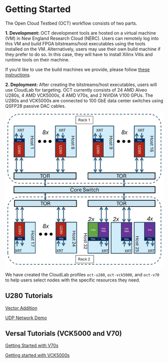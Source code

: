 # Getting Started

The Open Cloud Testbed (OCT) workflow consists of two parts.

**1. Development:** 
OCT development tools are hosted on a virtual machine (VM) in New England Research Cloud (NERC). Users can remotely log into this VM and build FPGA bitstreams/host executables using the tools installed on the VM. Alternatively, users may use their own build machine if they prefer to do so. In this case, they will have to install Xilinx Vitis and runtime tools on their machine.

If you’d like to use the build machines we provide, please follow [these instructions](https://github.com/OCT-FPGA/OCT-Tutorials/blob/master/nercsetup/nerc-vm-guide.md#nerc-vm-user-guide).

**2. Deployment:**
After creating the bitstreams/host executables, users will use CloudLab for targeting. OCT currently consists of 24 AMD Alveo U280s, 4 AMD VCK5000s, 4 AMD V70s, and 2 NVIDIA V100 GPUs. The U280s and VCK5000s are connected to 100 GbE data center switches using QSFP28 passive DAC cables. 

![plot](images/oct-arch.jpg)

We have created the CloudLab profiles ```oct-u280```, ```oct-vck5000```, and ```oct-v70``` to help users select nodes with the specific resources they need.

## U280 Tutorials

[Vector Addition](https://github.com/OCT-FPGA/Vitis-Tutorials-U280/tree/2022.2/VitisAccelHelloWorld)

[UDP Network Demo](https://github.com/OCT-FPGA/udp-network-demo)

## Versal Tutorials (VCK5000 and V70)

[Getting Started with V70s](https://github.com/OCT-FPGA/versal-tutorials/blob/main/v70-getting-started.md)

[Getting started with VCK5000s](https://github.com/OCT-FPGA/versal-tutorials/blob/main/vck5000-getting-started.md)
